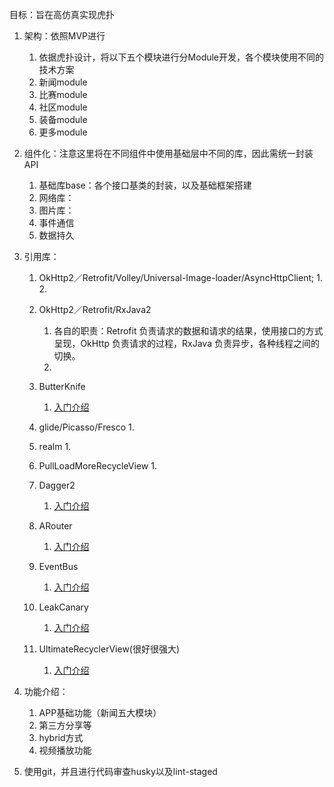 目标：旨在高仿真实现虎扑

1. 架构：依照MVP进行
    1. 依据虎扑设计，将以下五个模块进行分Module开发，各个模块使用不同的技术方案
    2. 新闻module
    3. 比赛module
    4. 社区module
    5. 装备module
    6. 更多module
2. 组件化：注意这里将在不同组件中使用基础层中不同的库，因此需统一封装API
    1. 基础库base：各个接口基类的封装，以及基础框架搭建
    2. 网络库：
    3. 图片库：
    4. 事件通信
    5. 数据持久

3. 引用库：
    1. OkHttp2／Retrofit/Volley/Universal-Image-loader/AsyncHttpClient;
        1.
        2.
    2. OkHttp2／Retrofit/RxJava2
        1. 各自的职责：Retrofit 负责请求的数据和请求的结果，使用接口的方式呈现，OkHttp 负责请求的过程，RxJava 负责异步，各种线程之间的切换。
        2.
    3. ButterKnife
        1. [入门介绍](https://github.com/JakeWharton/butterknife)
    4. glide/Picasso/Fresco
        1.
    5. realm
        1.
    6. PullLoadMoreRecycleView
        1.
    7. Dagger2
        1. [入门介绍](http://www.jianshu.com/p/65737ac39c44)
    8. ARouter
        1. [入门介绍](https://github.com/alibaba/ARouter)
    9. EventBus
        1. [入门介绍](https://github.com/greenrobot/EventBus)
    10. LeakCanary
        1. [入门介绍](https://github.com/square/leakcanary)

    11. UltimateRecyclerView(很好很强大)
        1. [入门介绍](https://github.com/cymcsg/UltimateRecyclerView)

4. 功能介绍：
    1. APP基础功能（新闻五大模块）
    2. 第三方分享等
    3. hybrid方式
    4. 视频播放功能
5. 使用git，并且进行代码审查husky以及lint-staged
